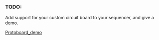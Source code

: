 ### TODO:

Add support for your custom circuit board to your sequencer, and give a demo.

[Protoboard_demo](https://github.com/lihzhao14/ese-5190-lab2-B/blob/main/protoboard_demo.md)
